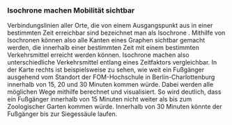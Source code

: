 ### Isochrone machen Mobilität sichtbar
Verbindungslinien aller Orte, die von einem Ausgangspunkt aus in einer bestimmten Zeit erreichbar sind bezeichnet man als Isochrone
. Mithilfe von Isochronen können also alle Kanten eines Graphen sichtbar gemacht werden, die innerhalb einer bestimmten Zeit mit einem
 bestimmten Verkehrsmittel erreicht werden können. Isochrone machen also unterschiedliche Verkehrsmittel entlang eines Zeitfaktors
  vergleichbar. In der Karte rechts ist beispielsweise zu sehen, wie weit ein Fußgänger ausgehend vom Standort der 
  <span class="marker-label" id="marker-label-fom">FOM-Hochschule</span> in Berlin-Charlottenburg innerhalb von 15, 20 und 30 Minuten
   kommen würde. Dabei werden alle möglichen Wege mithilfe berechnet und visualisiert. So wird deutlich, dass ein Fußgänger innerhalb von
    15 Minuten nicht weiter als bis zum <span class="marker-label" id="marker-label-zoologischer-garten">Zoologischer Garten</span> kommen 
    würde. Innerhalb von 30 Minuten könnte der Fußgänger bis zur <span class="marker-label" id="marker-label-siegessaeule">Siegessäule
    </span> laufen.

